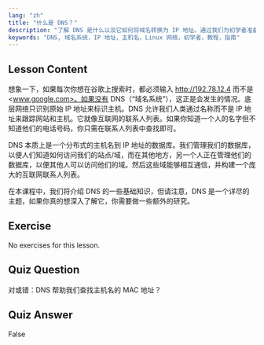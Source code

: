 ```yaml
---
lang: "zh"
title: "什么是 DNS？"
description: "了解 DNS 是什么以及它如何将域名转换为 IP 地址。通过我们为初学者准备的 Linux 指南，理解这个核心互联网概念。"
keywords: "DNS, 域名系统，IP 地址，主机名，Linux 网络，初学者，教程，指南"
---
```


## Lesson Content

想象一下，如果每次你想在谷歌上搜索时，都必须输入 <http://192.78.12.4> 而不是 <www.google.com>。如果没有 DNS（“域名系统”），这正是会发生的情况。底层网络只识别原始 IP 地址来标识主机。DNS 允许我们人类通过名称而不是 IP 地址来跟踪网站和主机。它就像互联网的联系人列表。如果你知道一个人的名字但不知道他们的电话号码，你只需在联系人列表中查找即可。

DNS 本质上是一个分布式的主机名到 IP 地址的数据库。我们管理我们的数据库，以便人们知道如何访问我们的站点/域，而在其他地方，另一个人正在管理他们的数据库，以便其他人可以访问他们的域。然后这些域能够相互通信，并构建一个庞大的互联网联系人列表。

在本课程中，我们将介绍 DNS 的一些基础知识，但请注意，DNS 是一个详尽的主题，如果你真的想深入了解它，你需要做一些额外的研究。

## Exercise

No exercises for this lesson.

## Quiz Question

对或错：DNS 帮助我们查找主机名的 MAC 地址？

## Quiz Answer

False
